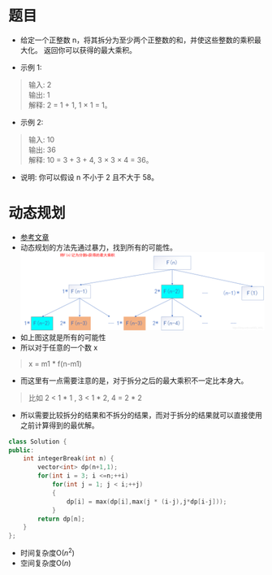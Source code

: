 # 题目
* 给定一个正整数 n，将其拆分为至少两个正整数的和，并使这些整数的乘积最大化。 返回你可以获得的最大乘积。

* 示例 1:

> 输入: 2  
> 输出: 1  
> 解释: 2 = 1 + 1, 1 × 1 = 1。  

* 示例 2:

> 输入: 10  
> 输出: 36  
> 解释: 10 = 3 + 3 + 4, 3 × 3 × 4 = 36。  

* 说明: 你可以假设 n 不小于 2 且不大于 58。

# 动态规划
* [参考文章](https://leetcode-cn.com/problems/integer-break/solution/bao-li-sou-suo-ji-yi-hua-sou-suo-dong-tai-gui-hua-/)
* 动态规划的方法先通过暴力，找到所有的可能性。
![](343.&#32;整数拆分.png)
* 如上图这就是所有的可能性
* 所以对于任意的一个数 x
> x = m1 * f(n-m1)
* 而这里有一点需要注意的是，对于拆分之后的最大乘积不一定比本身大。
> 比如 2 < 1 * 1 , 3 < 1 * 2, 4 = 2 * 2
* 所以需要比较拆分的结果和不拆分的结果，而对于拆分的结果就可以直接使用之前计算得到的最优解。
```cpp
class Solution {
public:
    int integerBreak(int n) {
        vector<int> dp(n+1,1);
        for(int i = 3; i <=n;++i)
            for(int j = 1; j < i;++j)
            {
                dp[i] = max(dp[i],max(j * (i-j),j*dp[i-j]));
            }
        return dp[n];
    }
};
```
* 时间复杂度O($n^{2}$)
* 空间复杂度O($n$)